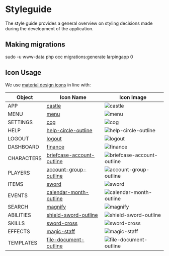 # Styleguide
The style guide provides a general overview on styling decisions made during the development of the application.

## Making migrations
sudo -u www-data php occ migrations:generate larpingapp 0

## Icon Usage
We use [material design icons](https://pictogrammers.com/library/mdi/) in line with:

| Object      | Icon Name                | Icon Image                      |
|-------------|--------------------------|---------------------------------|
| APP         | [castle](https://pictogrammers.com/library/mdi/icon/castle/) | ![castle](../images/castle.png) |
| MENU        | [menu](https://pictogrammers.com/library/mdi/icon/menu/) | ![menu](../images/menu.png) |
| SETTINGS    | [cog](https://pictogrammers.com/library/mdi/icon/cog/) | ![cog](../images/cog.png) |
| HELP        | [help-circle-outline](https://pictogrammers.com/library/mdi/icon/help-circle-outline/) | ![help-circle-outline](../images/help-circle-outline.png) |
| LOGOUT      | [logout](https://pictogrammers.com/library/mdi/icon/logout/) | ![logout](../images/logout.png) |
| DASHBOARD   | [finance](https://pictogrammers.com/library/mdi/icon/finance/) | ![finance](../images/finance.png) |
| CHARACTERS  | [briefcase-account-outline](https://pictogrammers.com/library/mdi/icon/briefcase-account-outline/) | ![briefcase-account-outline](../images/briefcase-account-outline.png) |
| PLAYERS     | [account-group-outline](https://pictogrammers.com/library/mdi/icon/account-group-outline/) | ![account-group-outline](../images/account-group-outline.png) |
| ITEMS       | [sword](https://pictogrammers.com/library/mdi/icon/sword/) | ![sword](../images/sword.png) |
| EVENTS      | [calendar-month-outline](https://pictogrammers.com/library/mdi/icon/calendar-month-outline/) | ![calendar-month-outline](../images/calendar-month-outline.png) |
| SEARCH      | [magnify](https://pictogrammers.com/library/mdi/icon/magnify/) | ![magnify](../images/magnify.png) |
| ABILITIES   | [shield-sword-outline](https://pictogrammers.com/library/mdi/icon/shield-sword-outline/) | ![shield-sword-outline](../images/shield-sword-outline.png) |
| SKILLS      | [sword-cross](https://pictogrammers.com/library/mdi/icon/sword-cross/) | ![sword-cross](../images/sword-cross.png) |
| EFFECTS     | [magic-staff](https://pictogrammers.com/library/mdi/icon/magic-staff/) | ![magic-staff](../images/magic-staff.png) |
| TEMPLATES   | [file-document-outline](https://pictogrammers.com/library/mdi/icon/file-document-outline/) | ![file-document-outline](../images/file-document-outline.png) |